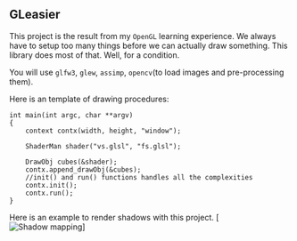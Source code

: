 ## GLeasier

This project is the result from my `OpenGL` learning experience. We always have
to setup too many things before we can actually draw something. This library
does most of that. Well, for a condition.

You will use `glfw3`, `glew`, `assimp`, `opencv`(to load images and
pre-processing them).

Here is an template of drawing procedures:

	int main(int argc, char **argv)
	{
		context contx(width, height, "window");
	
		ShaderMan shader("vs.glsl", "fs.glsl");
		
		DrawObj cubes(&shader);
		contx.append_drawObj(&cubes);
		//init() and run() functions handles all the complexities
		contx.init();
		contx.run();
	}
	
Here is an example to render shadows with this project.
[![Shadow mapping](https://www.dropbox.com/s/30qpifb3jg3gg5m/screen_cap.png?dl=0)]
